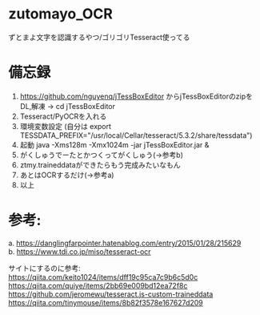 # zutomayo_OCR
ずとまよ文字を認識するやつ/ゴリゴリTesseract使ってる  

# 備忘録
1. https://github.com/nguyenq/jTessBoxEditor からjTessBoxEditorのzipをDL,解凍 -> cd jTessBoxEditor
2. Tesseract/PyOCRを入れる
3. 環境変数設定 (自分は export TESSDATA_PREFIX="/usr/local/Cellar/tesseract/5.3.2/share/tessdata")
4. 起動 java -Xms128m -Xmx1024m -jar jTessBoxEditor.jar &
5. がくしゅうでーたとかつくってがくしゅう(->参考b)
6. ztmy.traineddataができたらもう完成みたいなもん
7. あとはOCRするだけ(->参考a)
8. 以上



  
# 参考:
a. https://danglingfarpointer.hatenablog.com/entry/2015/01/28/215629  
b. https://www.tdi.co.jp/miso/tesseract-ocr  

サイトにするのに参考:
  https://qiita.com/keito1024/items/dff19c95ca7c9b6c5d0c  
  https://qiita.com/quiye/items/2bb69e009bd12ea72f8c  
  https://github.com/jeromewu/tesseract.js-custom-traineddata  
  https://qiita.com/tinymouse/items/8b82f3578e167627d209
